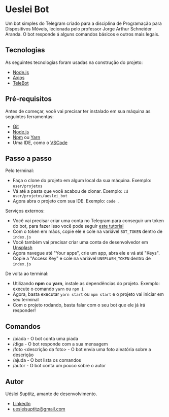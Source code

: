 # Ueslei Bot

Um bot simples do Telegram criado para a disciplina de Programação para Dispositivos Móveis, lecionada pelo professor Jorge Arthur Schneider Aranda. O bot responde á alguns comandos básicos e outros mais legais.

## Tecnologias

As seguintes tecnologias foram usadas na construção do projeto:

- [Node.js](https://nodejs.org/en/)
- [Axios](https://github.com/axios/axios)
- [TeleBot](https://github.com/mullwar/telebot)

## Pré-requisitos

Antes de começar, você vai precisar ter instalado em sua máquina as seguintes ferramentas:

- [Git](https://git-scm.com)
- [Node.js](https://nodejs.org/en/)
- [Npm](https://www.npmjs.com/) ou [Yarn](https://yarnpkg.com/)
- Uma IDE, como o [VSCode](https://code.visualstudio.com/)

## Passo a passo

Pelo terminal:

- Faça o clone do projeto em algum local da sua máquina. Exemplo: `user/projetos`
- Vá até a pasta que você acabou de clonar. Exemplo: `cd user/projetos/ueslei_bot`
- Agora abra o projeto com sua IDE. Exemplo: `code .`

Serviços externos:

- Você vai precisar criar uma conta no Telegram para conseguir um token do bot, para fazer isso você pode seguir [este tutorial](https://docs.microsoft.com/pt-br/azure/bot-service/bot-service-channel-connect-telegram?view=azure-bot-service-4.0)
- Com o token em mãos, copie ele e cole na variável `BOT_TOKEN` dentro de `index.js`
- Você também vai precisar criar uma conta de desenvolvedor em [Unsplash](https://unsplash.com/developers)
- Agora navegue até "Your apps", crie um app, abra ele e vá até "Keys". Copie a "Access Key" e cole na variável `UNSPLASH_TOKEN` dentro de `index.js`

De volta ao terminal:

- Utilizando **npm** ou **yarn**, instale as dependências do projeto. Exemplo: execute o comando `yarn` ou `npm i`
- Agora, basta executar `yarn start` ou `npm start` e o projeto vai iniciar em seu terminal
- Com o projeto rodando, basta falar com o seu bot que ele já irá responder!

## Comandos

- /piada - O bot conta uma piada
- /diga <sua mensagem> - O bot responde com a sua mensagem
- /foto <descrição da foto> - O bot envia uma foto aleatória sobre a descrição
- /ajuda - O bot lista os comandos
- /autor - O bot conta um pouco sobre o autor

## Autor

Uéslei Suptitz, amante de desenvolvimento.

- [LinkedIn](https://www.linkedin.com/in/u%C3%A9slei-suptitz/)
- uesleisuptitz@gmail.com
